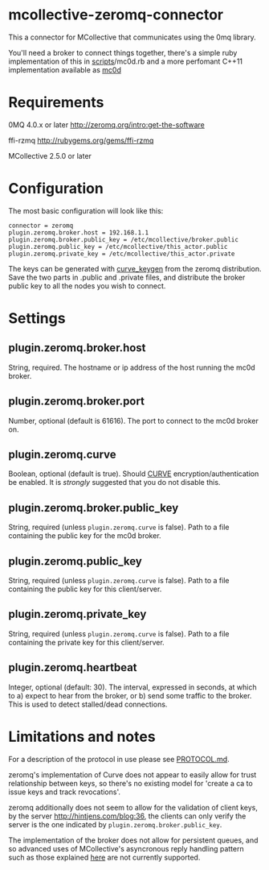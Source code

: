 # mcollective-zeromq-connector

This a connector for MCollective that communicates using the 0mq library.

You'll need a broker to connect things together, there's a simple ruby
implementation of this in [scripts](scripts)/mc0d.rb and a more perfomant
C++11 implementation available as [mc0d](https://github.com/puppetlabs/mc0d)

# Requirements

0MQ 4.0.x or later http://zeromq.org/intro:get-the-software

ffi-rzmq http://rubygems.org/gems/ffi-rzmq

MCollective 2.5.0 or later

# Configuration

The most basic configuration will look like this:

```
connector = zeromq
plugin.zeromq.broker.host = 192.168.1.1
plugin.zeromq.broker.public_key = /etc/mcollective/broker.public
plugin.zeromq.public_key = /etc/mcollective/this_actor.public
plugin.zeromq.private_key = /etc/mcollective/this_actor.private
```

The keys can be generated with [curve_keygen][curve_keygen] from the zeromq
distribution.  Save the two parts in .public and .private files, and distribute
the broker public key to all the nodes you wish to connect.

[curve_keygen]: https://github.com/zeromq/zeromq4-x/blob/master/tools/curve_keygen.c

# Settings

## plugin.zeromq.broker.host

String, required. The hostname or ip address of the host running the mc0d
broker.

## plugin.zeromq.broker.port

Number, optional (default is 61616).  The port to connect to the mc0d broker
on.

## plugin.zeromq.curve

Boolean, optional (default is true).  Should
[CURVE](http://rfc.zeromq.org/spec:25) encryption/authentication be enabled.
It is *strongly* suggested that you do not disable this.

## plugin.zeromq.broker.public_key

String, required (unless `plugin.zeromq.curve` is false).  Path to a file
containing the public key for the mc0d broker.

## plugin.zeromq.public_key

String, required (unless `plugin.zeromq.curve` is false). Path to a file
containing the public key for this client/server.

## plugin.zeromq.private_key

String, required (unless `plugin.zeromq.curve` is false).  Path to a file
containing the private key for this client/server.

## plugin.zeromq.heartbeat

Integer, optional (default: 30).  The interval, expressed in seconds, at which
to a) expect to hear from the broker, or b) send some traffic to the broker.
This is used to detect stalled/dead connections.

# Limitations and notes

For a description of the protocol in use please see [PROTOCOL.md](PROTOCOL.md).

zeromq's implementation of Curve does not appear to easily allow for trust
relationship between keys, so there's no existing model for 'create a ca to
issue keys and track revocations'.

zeromq additionally does not seem to allow for the validation of client keys,
by the server http://hintjens.com/blog:36, the clients can only verify the
server is the one indicated by `plugin.zeromq.broker.public_key`.

The implementation of the broker does not allow for persistent queues, and so
advanced uses of MCollective's asyncronous reply handling pattern such as
those explained [here][async_handling] are not currently supported.

[async_handling]: http://www.devco.net/archives/2012/08/19/mcollective-async-result-handling.php
